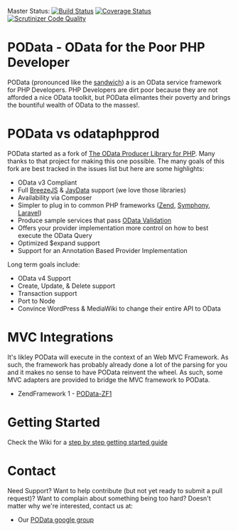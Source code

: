 Master Status: [![Build Status](https://travis-ci.org/POData/POData.png?branch=master)](https://travis-ci.org/POData/POData) 
[![Coverage Status](https://coveralls.io/repos/POData/POData/badge.png)](https://coveralls.io/r/POData/POData)
[![Scrutinizer Code Quality](https://scrutinizer-ci.com/g/POData/POData/badges/quality-score.png?b=master)](https://scrutinizer-ci.com/g/POData/POData/?branch=master)

POData - OData for the Poor PHP Developer
============

POData (pronounced like the [sandwich](http://en.wikipedia.org/wiki/Po'_boy)) a is an OData service framework for PHP Developers.  PHP Developers are dirt poor because they are not afforded a nice OData toolkit, but POData elimantes their poverty and brings the bountiful wealth of OData to the masses!.

POData vs odataphpprod
===================
POData started as a fork of [The OData Producer Library for PHP](https://github.com/MSOpenTech/odataphpprod).  Many thanks to that project for making this one possible.  The many goals of this fork are best tracked in the issues list but here are some highlights:

* OData v3 Compliant
* Full [BreezeJS](http://www.breezejs.com/) & [JayData](http://jaydata.org/) support (we love those libraries)
* Availability via Composer
* Simpler to plug in to common PHP frameworks ([Zend](https://github.com/zendframework/zf1), [Symphony](https://github.com/symphonycms/symphony-2), [Laravel](https://github.com/laravel/laravel))
* Produce sample services that pass [OData Validation](http://services.odata.org/validation/)
* Offers your provider implementation more control on how to best execute the OData Query
* Optimized $expand support
* Support for an Annotation Based Provider Implementation

Long term goals include:

* OData v4 Support
* Create, Update, & Delete support
* Transaction support
* Port to Node
* Convince WordPress & MediaWiki to change their entire API to OData

MVC Integrations
=================
It's likley POData will execute in the context of an Web MVC Framework.  As such, the framework has probably already done a lot of the parsing for you and it makes no sense to have POData reinvent the wheel.  As such, some MVC adapters are provided to bridge the MVC framework to POData.
* ZendFramework 1 - [POData-ZF1](https://github.com/POData/POData-ZF1)


Getting Started
================
Check the Wiki for a [step by step getting started guide](https://github.com/POData/POData/wiki#getting-started-guide)

Contact
============
Need Support? Want to help contribute (but not yet ready to submit a pull request)?  Want to complain about something being too hard?  Doesn't matter why we're interested, contact us at:

* Our [POData google group](https://groups.google.com/d/forum/podata)
